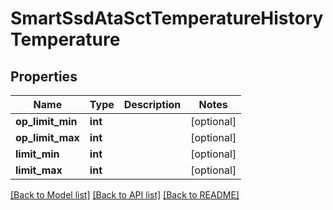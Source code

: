 # SmartSsdAtaSctTemperatureHistoryTemperature

## Properties
Name | Type | Description | Notes
------------ | ------------- | ------------- | -------------
**op_limit_min** | **int** |  | [optional] 
**op_limit_max** | **int** |  | [optional] 
**limit_min** | **int** |  | [optional] 
**limit_max** | **int** |  | [optional] 

[[Back to Model list]](../README.md#documentation-for-models) [[Back to API list]](../README.md#documentation-for-api-endpoints) [[Back to README]](../README.md)


